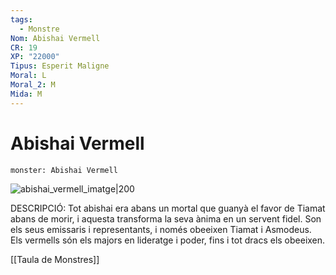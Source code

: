 ```yaml
---
tags:
  - Monstre
Nom: Abishai Vermell
CR: 19
XP: "22000"
Tipus: Esperit Maligne
Moral: L
Moral_2: M
Mida: M
---
```

# Abishai Vermell

```statblock
monster: Abishai Vermell
```

![abishai_vermell_imatge|200](https://static.wikia.nocookie.net/forgottenrealms/images/c/c8/RedAbishai5e.jpg/revision/latest?cb=20190511223502)

DESCRIPCIÓ: 
Tot abishai era abans un mortal que guanyà el favor de Tiamat abans de morir, i aquesta transforma la seva ànima en un servent fidel. Son els seus emissaris i representants, i només obeeixen Tiamat i Asmodeus. Els vermells són els majors en lideratge i poder, fins i tot dracs els obeeixen. 

[[Taula de Monstres]]